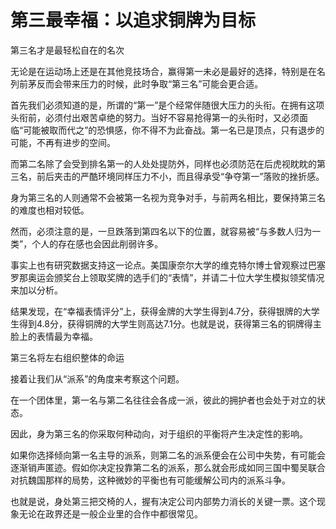 # 第三最幸福：以追求铜牌为目标

第三名才是最轻松自在的名次 

无论是在运动场上还是在其他竞技场合，赢得第一未必是最好的选择，特别是在名列前茅反而会带来压力的时候，此时争取“第三名”可能会更合适。 

首先我们必须知道的是，所谓的“第一”是个经常伴随很大压力的头衔。在拥有这项头衔前，必须付出艰苦卓绝的努力。当好不容易抢得第一的头衔时，又必须面临“可能被取而代之”的恐惧感，你不得不为此奋战。第一名已是顶点，只有退步的可能，不再有进步的空间。 

而第二名除了会受到排名第一的人处处提防外，同样也必须防范在后虎视眈眈的第三名，前后夹击的严酷环境同样压力不小，而且得承受“争夺第一”落败的挫折感。 

身为第三名的人则通常不会被第一名视为竞争对手，与前两名相比，要保持第三名的难度也相对较低。 

然而，必须注意的是，一旦跌落到第四名以下的位置，就容易被“与多数人归为一类”，个人的存在感也会因此削弱许多。 

事实上也有研究数据支持这一论点。美国康奈尔大学的维克特尔博士曾观察过巴塞罗那奥运会颁奖台上领取奖牌的选手们的“表情”，并请二十位大学生模拟领奖情况来加以分析。 

结果发现，在“幸福表情评分”上，获得金牌的大学生得到4.7分，获得银牌的大学生得到4.8分，获得铜牌的大学生则高达7.1分。也就是说，获得第三名的铜牌得主脸上的表情最为幸福。 

第三名将左右组织整体的命运 

接着让我们从“派系”的角度来考察这个问题。 

在一个团体里，第一名与第二名往往会各成一派，彼此的拥护者也会处于对立的状态。 

因此，身为第三名的你采取何种动向，对于组织的平衡将产生决定性的影响。 

如果你选择倾向第一名主导的派系，则第二名的派系便会在公司中失势，有可能会逐渐销声匿迹。假如你决定投靠第二名的派系，那么就会形成如同三国中蜀吴联合对抗魏国那样的局势，这种微妙的平衡也有可能缓解公司内的派系斗争。 

也就是说，身处第三把交椅的人，握有决定公司内部势力消长的关键一票。这个现象无论在政界还是一般企业里的合作中都很常见。